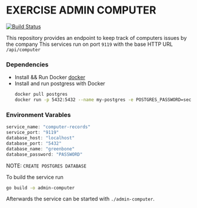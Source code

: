 # EXERCISE ADMIN COMPUTER

[![Build Status](https://travis-ci.org/joemccann/dillinger.svg?branch=master)](https://travis-ci.org/joemccann/dillinger)

This repository provides an endpoint to keep track of computers issues by the company
This services run on port `9119` with the base HTTP URL `/api/computer` 

### Dependencies
- Install && Run Docker [docker](https://docs.docker.com/get-docker/)
- Install and run postgress with Docker
    ```sh
    docker pull postgres
    docker run -p 5432:5432 --name my-postgres -e POSTGRES_PASSWORD=secret-password -d postgres
    ```

### Environment Varables
```go
service_name: "computer-records"
service_port: "9119"
database_host: "localhost"
database_port: "5432"
database_name: "greenbone"
database_password: "PASSWORD"
```

NOTE: `CREATE POSTGRES DATABASE`

To build the service run

```sh
go build -o admin-computer
```

Afterwards the service can be started with `./admin-computer`.